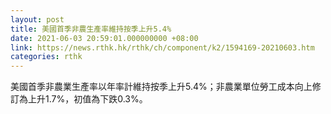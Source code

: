 ```yaml
---
layout: post
title: 美國首季非農生產率維持按季上升5.4%
date: 2021-06-03 20:59:01.000000000 +08:00
link: https://news.rthk.hk/rthk/ch/component/k2/1594169-20210603.htm
categories: rthk
---
```


美國首季非農業生產率以年率計維持按季上升5.4%；非農業單位勞工成本向上修訂為上升1.7%，初值為下跌0.3%。
